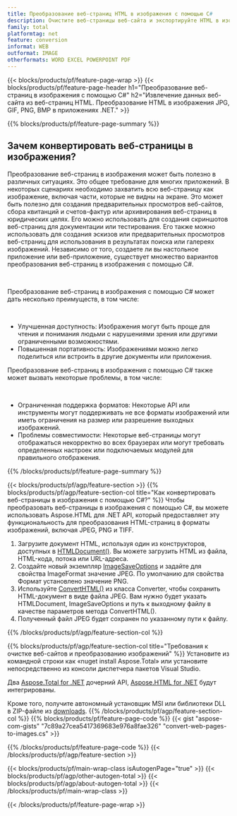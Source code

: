 ```yaml
---
title: Преобразование веб-страниц HTML в изображения с помощью C#
description: Очистите веб-страницы веб-сайта и экспортируйте HTML в изображения. Разрабатывайте приложения .NET для преобразования данных веб-сайта в форматы JPEG, PNG, GIF, BMP и т. д. 
family: total
platformtag: net
feature: conversion
informat: WEB
outformat: IMAGE
otherformats: WORD EXCEL POWERPOINT PDF
---
```

{{< blocks/products/pf/feature-page-wrap >}}
{{< blocks/products/pf/feature-page-header h1="Преобразование веб-страниц в изображения с помощью C#" h2="Извлечение данных веб-сайта из веб-страниц HTML. Преобразование HTML в изображения JPG, GIF, PNG, BMP в приложениях .NET." >}}

{{% blocks/products/pf/feature-page-summary %}}

<h2 class="heading-border">Зачем конвертировать веб-страницы в изображения?</h2>
<p>Преобразование веб-страниц в изображения может быть полезно в различных ситуациях. Это общее требование для многих приложений. В некоторых сценариях необходимо захватить всю веб-страницу как изображение, включая части, которые не видны на экране. Это может быть полезно для создания предварительных просмотров веб-сайтов, сбора квитанций и счетов-фактур или архивирования веб-страниц в юридических целях. Его можно использовать для создания скриншотов веб-страниц для документации или тестирования. Его также можно использовать для создания эскизов или предварительных просмотров веб-страниц для использования в результатах поиска или галереях изображений. Независимо от того, создаете ли вы настольное приложение или веб-приложение, существует множество вариантов преобразования веб-страниц в изображения с помощью C#.</p><br />

<p>Преобразование веб-страниц в изображения с помощью C# может дать несколько преимуществ, в том числе:</p><br />
<ul>
<li>Улучшенная доступность: Изображения могут быть проще для чтения и понимания людьми с нарушениями зрения или другими ограниченными возможностями.</li>
<li>Повышенная портативность: Изображениями можно легко поделиться или встроить в другие документы или приложения.</li>
</ul>
<p>Преобразование веб-страниц в изображения с помощью C# также может вызвать некоторые проблемы, в том числе:</p><br />
<ul>
<li>Ограниченная поддержка форматов: Некоторые API или инструменты могут поддерживать не все форматы изображений или иметь ограничения на размер или разрешение выходных изображений.</li>
<li>Проблемы совместимости: Некоторые веб-страницы могут отображаться некорректно во всех браузерах или могут требовать определенных настроек или подключаемых модулей для правильного отображения.</li>
</ul>
{{% /blocks/products/pf/feature-page-summary  %}}

{{< blocks/products/pf/agp/feature-section >}}
{{% blocks/products/pf/agp/feature-section-col title="Как конвертировать веб-страницы в изображения с помощью C#?" %}}
Чтобы преобразовать веб-страницы в изображения с помощью C#, вы можете использовать Aspose.HTML для .NET API, который предоставляет эту функциональность для преобразования HTML-страниц в форматы изображений, включая JPEG, PNG и TIFF.</p>

1. Загрузите документ HTML, используя один из конструкторов, доступных в [HTMLDocument()](https://reference.aspose.com/html/net/aspose.html/htmldocument/). Вы можете загрузить HTML из файла, HTML-кода, потока или URL-адреса.
2. Создайте новый экземпляр [ImageSaveOptions](https://reference.aspose.com/html/net/aspose.html.saving/imagesaveoptions/) и задайте для свойства ImageFormat значение JPEG. По умолчанию для свойства Формат установлено значение PNG.
3. Используйте [ConvertHTML()](https://reference.aspose.com/html/net/aspose.html.converters/converter/converthtml/) из класса Converter, чтобы сохранить HTML-документ в виде файла JPEG. Вам нужно будет указать HTMLDocument, ImageSaveOptions и путь к выходному файлу в качестве параметров метода ConvertHTML().
4. Полученный файл JPEG будет сохранен по указанному пути к файлу.
 
{{% /blocks/products/pf/agp/feature-section-col %}}

{{% blocks/products/pf/agp/feature-section-col title="Требования к очистке веб-сайтов и преобразованию изображений" %}}
Установите из командной строки как «nuget install Aspose.Total» или установите непосредственно из консоли диспетчера пакетов Visual Studio.

Два [Aspose.Total for .NET](https://products.aspose.com/total/net/) дочерний API, [Aspose.HTML for .NET](https://products.aspose.com/html/net/) будут интегрированы.

Кроме того, получите автономный установщик MSI или библиотеки DLL в ZIP-файле из [downloads](https://releases.aspose.com/total/net).
{{% /blocks/products/pf/agp/feature-section-col %}}
{{% blocks/products/pf/feature-page-code %}}
{{< gist "aspose-com-gists" "7c89a27cea5417369683e976a8fae326" "convert-web-pages-to-images.cs" >}}

{{% /blocks/products/pf/feature-page-code %}}
{{< /blocks/products/pf/agp/feature-section >}}

{{< blocks/products/pf/main-wrap-class isAutogenPage="true" >}}
{{< blocks/products/pf/agp/other-autogen-total >}}
{{< blocks/products/pf/agp/about-autogen-total >}}
{{< /blocks/products/pf/main-wrap-class >}}

{{< /blocks/products/pf/feature-page-wrap >}}